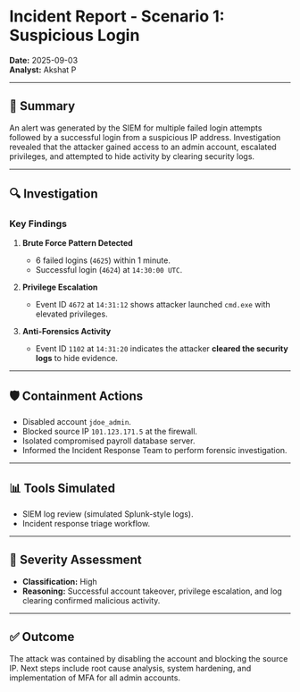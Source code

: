 # Incident Report - Scenario 1: Suspicious Login

**Date:** 2025-09-03  
**Analyst:** Akshat P

---

## 📝 Summary
An alert was generated by the SIEM for multiple failed login attempts followed by a successful login from a suspicious IP address. Investigation revealed that the attacker gained access to an admin account, escalated privileges, and attempted to hide activity by clearing security logs.

---

## 🔍 Investigation
### Key Findings
1. **Brute Force Pattern Detected**  
   - 6 failed logins (`4625`) within 1 minute.
   - Successful login (`4624`) at `14:30:00 UTC`.

2. **Privilege Escalation**  
   - Event ID `4672` at `14:31:12` shows attacker launched `cmd.exe` with elevated privileges.

3. **Anti-Forensics Activity**  
   - Event ID `1102` at `14:31:20` indicates the attacker **cleared the security logs** to hide evidence.

---

## 🛡 Containment Actions
- Disabled account `jdoe_admin`.
- Blocked source IP `101.123.171.5` at the firewall.
- Isolated compromised payroll database server.
- Informed the Incident Response Team to perform forensic investigation.

---

## 📊 Tools Simulated
- SIEM log review (simulated Splunk-style logs).
- Incident response triage workflow.

---

## 🚨 Severity Assessment
- **Classification:** High
- **Reasoning:** Successful account takeover, privilege escalation, and log clearing confirmed malicious activity.

---

## ✅ Outcome
The attack was contained by disabling the account and blocking the source IP. Next steps include root cause analysis, system hardening, and implementation of MFA for all admin accounts.
